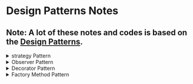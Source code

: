 # Design Patterns Notes

## Note: A lot of these notes and codes is based on the [Design Patterns](https://refactoring.guru/design-patterns).

<details>
<summary> strategy Pattern </summary>

## Strategy Pattern:

### Defination

- Strategy is a behavioral design pattern that lets you define a family of algorithms, put each of them into a separate class, and make their objects interchangeable.

### Problem

- Any change to one of the algorithms, whether it was a simple bug fix or a slight adjustment of the street score, affected the whole class, increasing the chance of creating an error in already-working code.
  In addition, teamwork became inefficient. Your teammates, who had been hired right after the successful release, complain that they spend too much time resolving merge conflicts. Implementing a new feature requires you to change the same huge class, conflicting with the code produced by other people.

### Solution

- The Strategy pattern suggests that you take a class that does something specific in a lot of different ways and extract all of these algorithms into separate classes called strategies.
  The original class, called context, must have a field for storing a reference to one of the strategies. The context delegates the work to a linked strategy object instead of executing it on its own.
  The context isn’t responsible for selecting an appropriate algorithm for the job. Instead, the client passes the desired strategy to the context. In fact, the context doesn’t know much about strategies. It works with all strategies through the same generic interface, which only exposes a single method for triggering the algorithm encapsulated within the selected strategy.
  This way the context becomes independent of concrete strategies, so you can add new algorithms or modify existing ones without changing the code of the context or other strategies.

### UML Diagram

![uml_strategy_pattern](https://refactoring.guru/images/patterns/diagrams/strategy/structure-2x.png?id=5bd791857c3bab419bcf4fa86877439d)

### Pros and Cons

![strategy_pattern_pros_and_cons](screenshots/strategyPatternPros&Cons.jpg)

</details>

<details>
<summary> Observer Pattern </summary>

## Observer Pattern:

### Defination

- Observer is a behavioral design pattern that lets you define a subscription mechanism to notify multiple objects about any events that happen to the object they’re observing.

### Problem

- It's a Poll problem. Imagine that you have subscripers objects that every now and then ask the publisher class if it has any change and act accordingly.This is a very common problem in the real world.

### Solution

- The Observer pattern suggests that you add a subscription mechanism to the publisher class so individual objects can subscribe to or unsubscribe from a stream of events coming from.Now, whenever an important event happens to the publisher, it goes over its subscribers and calls the specific notification method on their objects.

### UML Diagram

![uml_observer_pattern](https://refactoring.guru/images/patterns/diagrams/observer/structure-2x.png)

### Pros and Cons

![observer_pattern_pros_and_cons](screenshots/observerPatternPros&Cons.jpeg)

</details>

<details>
<summary> Decorator Pattern </summary>

## Decorator Pattern:

### Defination

- Decorator is a structural design pattern that lets you attach new behaviors to objects by placing these objects inside special wrapper objects that contain the behaviors.

### Problem

- The problem is that you need to add new behavior to an existing class without modifying the class itself.But Inheritance is not the best option,as at some point it will lead to class explosion due to need for many classes combined.

### Solution

- One of the ways to overcome these caveats is by using Aggregation or Composition.With this new approach you can easily substitute the linked “helper” object with another, changing the behavior of the container at runtime. An object can use the behavior of various classes, having references to multiple objects and delegating them all kinds of work.

### UML Diagram

![uml_decorator_pattern](https://refactoring.guru/images/patterns/diagrams/decorator/structure-2x.png)

### Pros and Cons

![observer_pattern_pros_and_cons](screenshots/decoratorPatternPros&Cons.jpeg)

</details>

<details>
<summary> Factory Method Pattern </summary>

## Factory Method Pattern:

### Defination

- Factory Method is a creational design pattern that provides an interface for creating objects in a superclass, but allows subclasses to alter the type of objects that will be created.

### Problem

- The problem is that most of your code is coupled to the Specific class. Adding another requirement into the app would require making changes to the entire codebase. Moreover, if later you decide to add another type of feature to the app, you will probably need to make all of these changes again.As a result, you will end up with pretty nasty code, riddled with conditionals that switch the app’s behavior depending on the class of objects.

### Solution

- The Factory Method pattern suggests that you replace direct object construction calls (using the new operator) with calls to a special factory method. Don’t worry: the objects are still created via the new operator, but it’s being called from within the factory method. Objects returned by a factory method are often referred to as products.

### UML Diagram

![uml_factory_method_pattern](https://refactoring.guru/images/patterns/diagrams/factory-method/structure-2x.png)

### Pros and Cons

![factory_method_pattern_pros_and_cons](screenshots/factoryMethodPatternPros&Cons.jpg)

</details>
